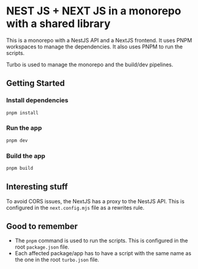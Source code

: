 # NEST JS + NEXT JS in a monorepo with a shared library

This is a monorepo with a NestJS API and a NextJS frontend. It uses PNPM workspaces to manage the dependencies. It also uses PNPM to run the scripts.

Turbo is used to manage the monorepo and the build/dev pipelines.

## Getting Started

### Install dependencies

```bash
pnpm install
```

### Run the app

```bash
pnpm dev
```

### Build the app

```bash
pnpm build
```

## Interesting stuff

To avoid CORS issues, the NextJS has a proxy to the NestJS API. This is configured in the `next.config.mjs` file as a rewrites rule.

## Good to remember

- The `pnpm` command is used to run the scripts. This is configured in the root `package.json` file.
- Each affected package/app has to have a script with the same name as the one in the root `turbo.json` file.
